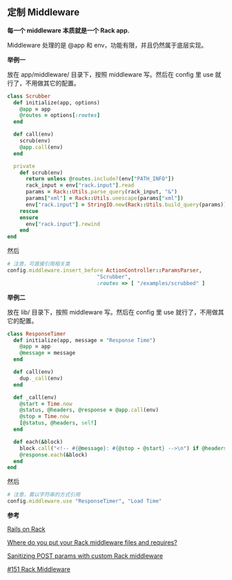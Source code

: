 ## 定制 Middleware

**每一个 middleware 本质就是一个 Rack app.**

Middleware 处理的是 @app 和 env，功能有限，并且仍然属于底层实现。

**举例一**

放在 app/middleware/ 目录下，按照 middleware 写。然后在 config 里 use 就行了，不用做其它的配置。

```ruby
class Scrubber
  def initialize(app, options)
    @app = app
    @routes = options[:routes]
  end

  def call(env)
    scrub(env)
    @app.call(env)
  end

  private
    def scrub(env)
      return unless @routes.include?(env["PATH_INFO"])
      rack_input = env["rack.input"].read
      params = Rack::Utils.parse_query(rack_input, "&")
      params["xml"] = Rack::Utils.unescape(params["xml"])
      env["rack.input"] = StringIO.new(Rack::Utils.build_query(params))
    rescue
    ensure
      env["rack.input"].rewind
    end
end
```

然后

```ruby
# 注意，可直接引用相关类
config.middleware.insert_before ActionController::ParamsParser,
                             "Scrubber",
                             :routes => [ "/examples/scrubbed" ]
```

**举例二**

放在 lib/ 目录下，按照 middleware 写。然后在 config 里 use 就行了，不用做其它的配置。

```ruby
class ResponseTimer
  def initialize(app, message = "Response Time")
    @app = app
    @message = message
  end

  def call(env)
    dup._call(env)
  end

  def _call(env)
    @start = Time.now
    @status, @headers, @response = @app.call(env)
    @stop = Time.now
    [@status, @headers, self]
  end

  def each(&block)
    block.call("<!-- #{@message}: #{@stop - @start} -->\n") if @headers["Content-Type"].include? "text/html"
    @response.each(&block)
  end
end
```

然后

```ruby
# 注意，需以字符串的方式引用
config.middleware.use "ResponseTimer", "Load Time"
```

**参考**

[Rails on Rack](http://guides.rubyonrails.org/rails_on_rack.html)

[Where do you put your Rack middleware files and requires?](http://stackoverflow.com/questions/3428343/where-do-you-put-your-rack-middleware-files-and-requires)

[Sanitizing POST params with custom Rack middleware](http://pivotallabs.com/sanitizing-post-params-with-custom-rack-middleware/)

[#151 Rack Middleware](http://railscasts.com/episodes/151-rack-middleware)
